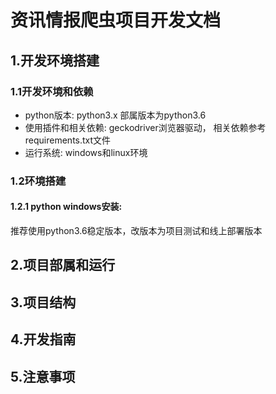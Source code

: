 # 资讯情报爬虫项目开发文档
## 1.开发环境搭建
### 1.1开发环境和依赖
+ python版本: python3.x 部属版本为python3.6
+ 使用插件和相关依赖: geckodriver浏览器驱动， 相关依赖参考requirements.txt文件
+ 运行系统: windows和linux环境
### 1.2环境搭建
#### 1.2.1 python windows安装:
推荐使用python3.6稳定版本，改版本为项目测试和线上部署版本

## 2.项目部属和运行
## 3.项目结构
## 4.开发指南
## 5.注意事项


